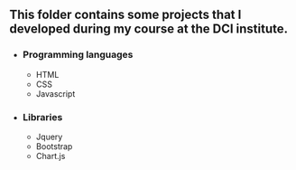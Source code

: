## This folder contains some projects that I developed during my course at the DCI institute.

- ### Programming languages

  - HTML
  - CSS
  - Javascript

- ### Libraries

  - Jquery
  - Bootstrap
  - Chart.js

